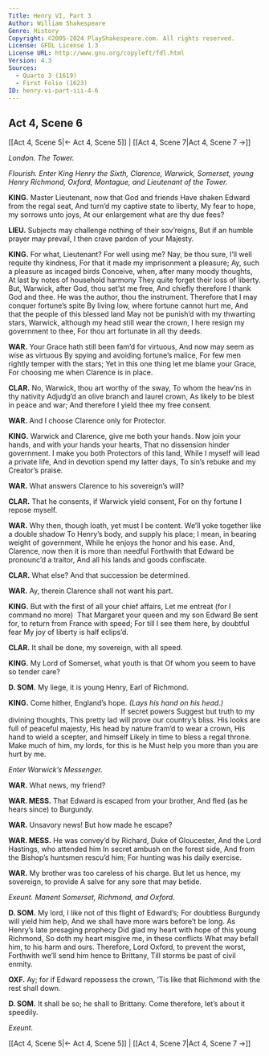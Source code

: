 ```yaml
---
Title: Henry VI, Part 3
Author: William Shakespeare
Genre: History
Copyright: ©2005-2024 PlayShakespeare.com. All rights reserved.
License: GFDL License 1.3
License URL: http://www.gnu.org/copyleft/fdl.html
Version: 4.3
Sources:
  - Quarto 3 (1619)
  - First Folio (1623)
ID: henry-vi-part-iii-4-6
---
```


## Act 4, Scene 6
[[Act 4, Scene 5|← Act 4, Scene 5]] | [[Act 4, Scene 7|Act 4, Scene 7 →]]

*London. The Tower.*

*Flourish. Enter King Henry the Sixth, Clarence, Warwick, Somerset, young Henry Richmond, Oxford, Montague, and Lieutenant of the Tower.*

**KING.**
Master Lieutenant, now that God and friends
Have shaken Edward from the regal seat,
And turn’d my captive state to liberty,
My fear to hope, my sorrows unto joys,
At our enlargement what are thy due fees?

**LIEU.**
Subjects may challenge nothing of their sov’reigns,
But if an humble prayer may prevail,
I then crave pardon of your Majesty.

**KING.**
For what, Lieutenant? For well using me?
Nay, be thou sure, I’ll well requite thy kindness,
For that it made my imprisonment a pleasure;
Ay, such a pleasure as incaged birds
Conceive, when, after many moody thoughts,
At last by notes of household harmony
They quite forget their loss of liberty.
But, Warwick, after God, thou set’st me free,
And chiefly therefore I thank God and thee.
He was the author, thou the instrument.
Therefore that I may conquer fortune’s spite
By living low, where fortune cannot hurt me,
And that the people of this blessed land
May not be punish’d with my thwarting stars,
Warwick, although my head still wear the crown,
I here resign my government to thee,
For thou art fortunate in all thy deeds.

**WAR.**
Your Grace hath still been fam’d for virtuous,
And now may seem as wise as virtuous
By spying and avoiding fortune’s malice,
For few men rightly temper with the stars;
Yet in this one thing let me blame your Grace,
For choosing me when Clarence is in place.

**CLAR.**
No, Warwick, thou art worthy of the sway,
To whom the heav’ns in thy nativity
Adjudg’d an olive branch and laurel crown,
As likely to be blest in peace and war;
And therefore I yield thee my free consent.

**WAR.**
And I choose Clarence only for Protector.

**KING.**
Warwick and Clarence, give me both your hands.
Now join your hands, and with your hands your hearts,
That no dissension hinder government.
I make you both Protectors of this land,
While I myself will lead a private life,
And in devotion spend my latter days,
To sin’s rebuke and my Creator’s praise.

**WAR.**
What answers Clarence to his sovereign’s will?

**CLAR.**
That he consents, if Warwick yield consent,
For on thy fortune I repose myself.

**WAR.**
Why then, though loath, yet must I be content.
We’ll yoke together like a double shadow
To Henry’s body, and supply his place;
I mean, in bearing weight of government,
While he enjoys the honor and his ease.
And, Clarence, now then it is more than needful
Forthwith that Edward be pronounc’d a traitor,
And all his lands and goods confiscate.

**CLAR.**
What else? And that succession be determined.

**WAR.**
Ay, therein Clarence shall not want his part.

**KING.**
But with the first of all your chief affairs,
Let me entreat (for I command no more) 
That Margaret your queen and my son Edward
Be sent for, to return from France with speed;
For till I see them here, by doubtful fear
My joy of liberty is half eclips’d.

**CLAR.**
It shall be done, my sovereign, with all speed.

**KING.**
My Lord of Somerset, what youth is that
Of whom you seem to have so tender care?

**D. SOM.**
My liege, it is young Henry, Earl of Richmond.

**KING.**
Come hither, England’s hope.
*(Lays his hand on his head.)*
                If secret powers
Suggest but truth to my divining thoughts,
This pretty lad will prove our country’s bliss.
His looks are full of peaceful majesty,
His head by nature fram’d to wear a crown,
His hand to wield a scepter, and himself
Likely in time to bless a regal throne.
Make much of him, my lords, for this is he
Must help you more than you are hurt by me.

*Enter Warwick’s Messenger.*

**WAR.**
What news, my friend?

**WAR. MESS.**
That Edward is escaped from your brother,
And fled (as he hears since) to Burgundy.

**WAR.**
Unsavory news! But how made he escape?

**WAR. MESS.**
He was convey’d by Richard, Duke of Gloucester,
And the Lord Hastings, who attended him
In secret ambush on the forest side,
And from the Bishop’s huntsmen rescu’d him;
For hunting was his daily exercise.

**WAR.**
My brother was too careless of his charge.
But let us hence, my sovereign, to provide
A salve for any sore that may betide.

*Exeunt. Manent Somerset, Richmond, and Oxford.*

**D. SOM.**
My lord, I like not of this flight of Edward’s;
For doubtless Burgundy will yield him help,
And we shall have more wars before’t be long.
As Henry’s late presaging prophecy
Did glad my heart with hope of this young Richmond,
So doth my heart misgive me, in these conflicts
What may befall him, to his harm and ours.
Therefore, Lord Oxford, to prevent the worst,
Forthwith we’ll send him hence to Brittany,
Till storms be past of civil enmity.

**OXF.**
Ay; for if Edward repossess the crown,
’Tis like that Richmond with the rest shall down.

**D. SOM.**
It shall be so; he shall to Brittany.
Come therefore, let’s about it speedily.

*Exeunt.*

[[Act 4, Scene 5|← Act 4, Scene 5]] | [[Act 4, Scene 7|Act 4, Scene 7 →]]
